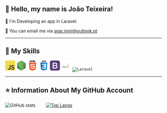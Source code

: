  ## 💜 Hello, my name is <strong>João Teixeira!</strong>

🔭 I'm Developing an app in Laravel.

💬 You can email me via <link> sear.jomi@outlook.pt </link>

----

## 🚀 My Skills

<code><img height="32" src="https://raw.githubusercontent.com/github/explore/80688e429a7d4ef2fca1e82350fe8e3517d3494d/topics/javascript/javascript.png" alt="Javascript"/></code>
<code><img height="32" src="https://raw.githubusercontent.com/github/explore/80688e429a7d4ef2fca1e82350fe8e3517d3494d/topics/nodejs/nodejs.png" alt="Nodejs"/></code>
<code><img height="32" src="https://raw.githubusercontent.com/github/explore/80688e429a7d4ef2fca1e82350fe8e3517d3494d/topics/html/html.png" alt="HTML5"/></code>
<code><img height="32" src="https://raw.githubusercontent.com/github/explore/80688e429a7d4ef2fca1e82350fe8e3517d3494d/topics/css/css.png" alt="CSS"/></code>
<code><img height="32" src="https://raw.githubusercontent.com/github/explore/80688e429a7d4ef2fca1e82350fe8e3517d3494d/topics/bootstrap/bootstrap.png" alt="Bootstrap"/></code>
<code><img height="32" src="https://raw.githubusercontent.com/github/explore/80688e429a7d4ef2fca1e82350fe8e3517d3494d/topics/mysql/mysql.png" alt="MySQL"/></code>
<code><img height="32" src="https://upload.wikimedia.org/wikipedia/commons/thumb/9/9a/Laravel.svg/1200px-Laravel.svg.png" alt="Laravel"/></code>

---

## ⭐ Information About My GitHub Account

![GitHub stats](https://github-readme-stats.vercel.app/api?username=JT-PT&hide=issues&show_icons=true) ㅤㅤ [![Top Langs](https://github-readme-stats.vercel.app/api/top-langs/?username=JT-PT)](https://github.com/anuraghazra/github-readme-stats)





